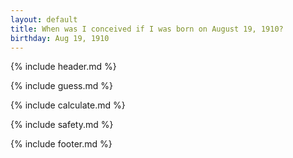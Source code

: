 ```yaml
---
layout: default
title: When was I conceived if I was born on August 19, 1910?
birthday: Aug 19, 1910
---
```


{% include header.md %}

{% include guess.md %}

{% include calculate.md %}

{% include safety.md %}

{% include footer.md %}



